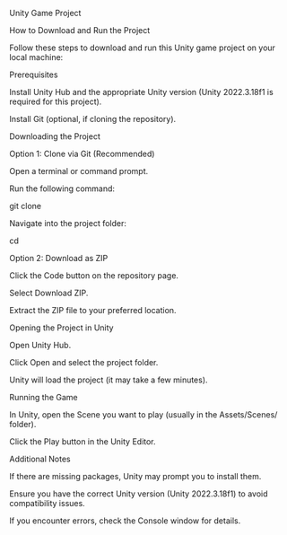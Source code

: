 Unity Game Project

How to Download and Run the Project

Follow these steps to download and run this Unity game project on your local machine:

Prerequisites

Install Unity Hub and the appropriate Unity version (Unity 2022.3.18f1 is required for this project).

Install Git (optional, if cloning the repository).

Downloading the Project

Option 1: Clone via Git (Recommended)

Open a terminal or command prompt.

Run the following command:

git clone <repository-url>

Navigate into the project folder:

cd <repository-folder>

Option 2: Download as ZIP

Click the Code button on the repository page.

Select Download ZIP.

Extract the ZIP file to your preferred location.

Opening the Project in Unity

Open Unity Hub.

Click Open and select the project folder.

Unity will load the project (it may take a few minutes).

Running the Game

In Unity, open the Scene you want to play (usually in the Assets/Scenes/ folder).

Click the Play button in the Unity Editor.

Additional Notes

If there are missing packages, Unity may prompt you to install them.

Ensure you have the correct Unity version (Unity 2022.3.18f1) to avoid compatibility issues.

If you encounter errors, check the Console window for details.
